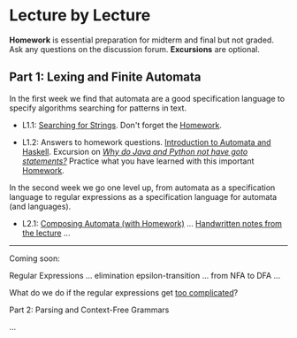 # Lecture by Lecture 

**Homework** is essential preparation for midterm and final but not graded. Ask any questions on the discussion forum. **Excursions** are optional.

## Part 1: Lexing and Finite Automata

In the first week we find that automata are a good specification language to specify algorithms searching for patterns in text.

- L1.1: [Searching for Strings](https://hackmd.io/@alexhkurz/Sk555wUlu). Don't forget the [Homework](https://hackmd.io/@alexhkurz/rycnvMvgu).

- L1.2: Answers to homework questions. [Introduction to Automata and Haskell](https://hackmd.io/@alexhkurz/HylLKujCP). Excursion on [*Why do Java and Python not have goto statements?*](https://hackmd.io/@alexhkurz/rJ5wS-0f8) Practice what you have learned with this important [Homework](homework-1.2.md).

In the second week we go one level up, from automata as a specification language to regular expressions as a specification language for automata (and languages).

- L2.1: [Composing Automata (with Homework)](https://hackmd.io/@alexhkurz/ryV_FU7XI) ... [Handwritten notes from the lecture](Sources/Notes-from-the-lecture-Composing-Automata.pdf) ... 

---

Coming soon: 

Regular Expressions ... elimination epsilon-transition ... from NFA to DFA ... 

What do we do if the regular expressions get [too complicated](http://www.ex-parrot.com/~pdw/Mail-RFC822-Address.html)?

Part 2: Parsing and Context-Free Grammars

...



